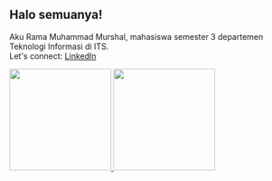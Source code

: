 ## Halo semuanya!
Aku Rama Muhammad Murshal, mahasiswa semester 3 departemen Teknologi Informasi di ITS.   
Let's connect: [LinkedIn](https://www.linkedin.com/in/rama-muhammad-murshal-ab86041b1/)

<p align="left">
<a href="https://github.com/ramammurshal">
  <img height="180em" src="https://github-readme-stats-eight-theta.vercel.app/api?username=ramammurshal&show_icons=true&theme=algolia&include_all_commits=true&count_private=true"/>
  <img height="180em" src="https://github-readme-stats-eight-theta.vercel.app/api/top-langs/?username=ramammurshal&layout=compact&langs_count=8&theme=algolia"/>
</a>
</p>
